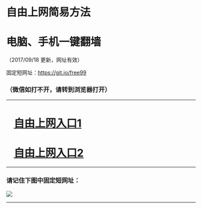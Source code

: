 ﻿# 自由上网简易方法

# 电脑、手机一键翻墙

（2017/09/18 更新，网址有效）

固定短网址：https://git.io/free99

### （微信如打不开，请转到浏览器打开）


***





# &nbsp;&nbsp; <a href="http://ft398426096.fwq-tz1005.info/fwqtz01.html?t=09180011874 " target="_blank">自由上网入口1</a>
# &nbsp;&nbsp; <a href="http://ft1525919958.fwq-tz1006.info/fwqtz02.html?t=09180013889 " target="_blank">自由上网入口2</a>
***

### 请记住下图中固定短网址：

<img src="https://s3-us-west-2.amazonaws.com/fwq-1001/yjfq-20170905okok.png" /> 


***

